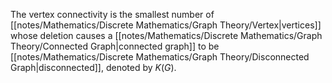 The vertex connectivity is the smallest number of [[notes/Mathematics/Discrete Mathematics/Graph Theory/Vertex|vertices]] whose deletion causes a [[notes/Mathematics/Discrete Mathematics/Graph Theory/Connected Graph|connected graph]] to be [[notes/Mathematics/Discrete Mathematics/Graph Theory/Disconnected Graph|disconnected]], denoted by $K(G)$.